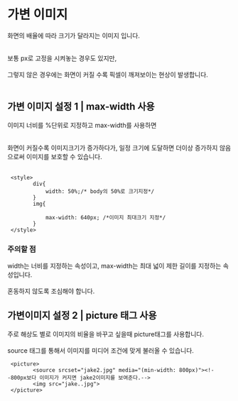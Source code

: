 # 가변 이미지

화면의 배율에 따라 크기가 달라지는 이미지 입니다.<br><br>

보통 px로 고정을 시켜놓는 경우도 있지만, <br><br>
그렇지 않은 경우에는 화면이 커질 수록 픽셀이 깨져보이는 현상이 발생합니다.<br><br>

## 가변 이미지 설정 1 | max-width 사용
이미지 너비를 %단위로 지정하고 max-width를 사용하면<br><br>

화면이 커질수록 이미지크기가 증가하다가, 일정 크기에 도달하면 더이상 증가하지 않음으로써 이미지를 보호할 수 있습니다.<br><br>

```
 <style>
        div{
            width: 50%;/* body의 50%로 크기지정*/
        }
        img{
            
            max-width: 640px; /*이미지 최대크기 지정*/
        }
 </style>
```

### 주의할 점
width는 너비를 지정하는 속성이고, max-width는 최대 넓이 제한 길이를 지정하는 속성입니다.<br><br>
혼동하지 않도록 조심해야 합니다.

## 가변이미지 설정 2 | picture 태그 사용
주로 해상도 별로 이미지의 비율을 바꾸고 싶을때 picture태그를 사용합니다.<br><br>
source 태그를 통해서 이미지를 미디어 조건에 맞게 불러올 수 있습니다.<br>

```
 <picture>
        <source srcset="jake2.jpg" media="(min-width: 800px)"><!--800px보다 이미지가 커지면 jake2이미지를 보여준다.-->
        <img src="jake..jpg">
 </picture>
```